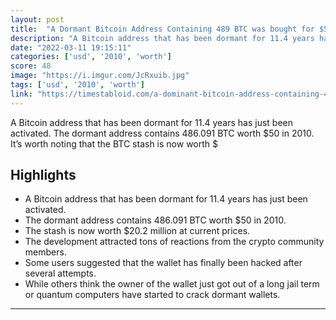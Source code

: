 ```yaml
---
layout: post
title:  "A Dormant Bitcoin Address Containing 489 BTC was bought for $50 in 2010 And Just Moved After 11.4 Years - Current Value around $20Million"
description: "A Bitcoin address that has been dormant for 11.4 years has just been activated. The dormant address contains 486.091 BTC worth $50 in 2010. It’s worth noting that the BTC stash is now worth $"
date: "2022-03-11 19:15:11"
categories: ['usd', '2010', 'worth']
score: 48
image: "https://i.imgur.com/JcRxuib.jpg"
tags: ['usd', '2010', 'worth']
link: "https://timestabloid.com/a-dominant-bitcoin-address-containing-489-btc-worth-50-in-2010-just-moved-after-11-4-years/"
---
```


A Bitcoin address that has been dormant for 11.4 years has just been activated. The dormant address contains 486.091 BTC worth $50 in 2010. It’s worth noting that the BTC stash is now worth $

## Highlights

- A Bitcoin address that has been dormant for 11.4 years has just been activated.
- The dormant address contains 486.091 BTC worth $50 in 2010.
- The stash is now worth $20.2 million at current prices.
- The development attracted tons of reactions from the crypto community members.
- Some users suggested that the wallet has finally been hacked after several attempts.
- While others think the owner of the wallet just got out of a long jail term or quantum computers have started to crack dormant wallets.

---
